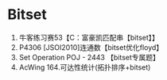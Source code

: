 # Bitset

1. 牛客练习赛53【C：富豪凯匹配串【bitset】】
2. P4306 [JSOI2010]连通数【bitset优化floyd】
3. Set Operation POJ - 2443 【bitset专属题】
4. AcWing 164.可达性统计(拓扑排序+bitset)